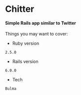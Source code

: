 # Chitter

#### Simple Rails app similar to Twitter


Things you may want to cover:

* Ruby version

`2.5.0`

* Rails version

`6.0.0`

* Tech

`Bulma`


